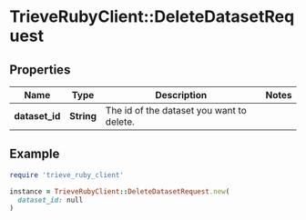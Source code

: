 # TrieveRubyClient::DeleteDatasetRequest

## Properties

| Name | Type | Description | Notes |
| ---- | ---- | ----------- | ----- |
| **dataset_id** | **String** | The id of the dataset you want to delete. |  |

## Example

```ruby
require 'trieve_ruby_client'

instance = TrieveRubyClient::DeleteDatasetRequest.new(
  dataset_id: null
)
```

